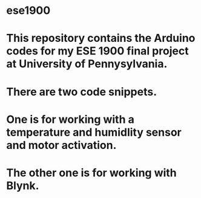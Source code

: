 # ese1900

# This repository contains the Arduino codes for my ESE 1900 final project at University of Pennysylvania. 
# There are two code snippets. 
# One is for working with a temperature and humidlity sensor and motor activation. 
# The other one is for working with Blynk. 
